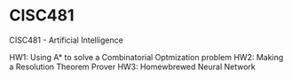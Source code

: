 # CISC481
CISC481 - Artificial Intelligence

HW1: Using A* to solve a Combinatorial Optmization problem
HW2: Making a Resolution Theorem Prover
HW3: Homewbrewed Neural Network
